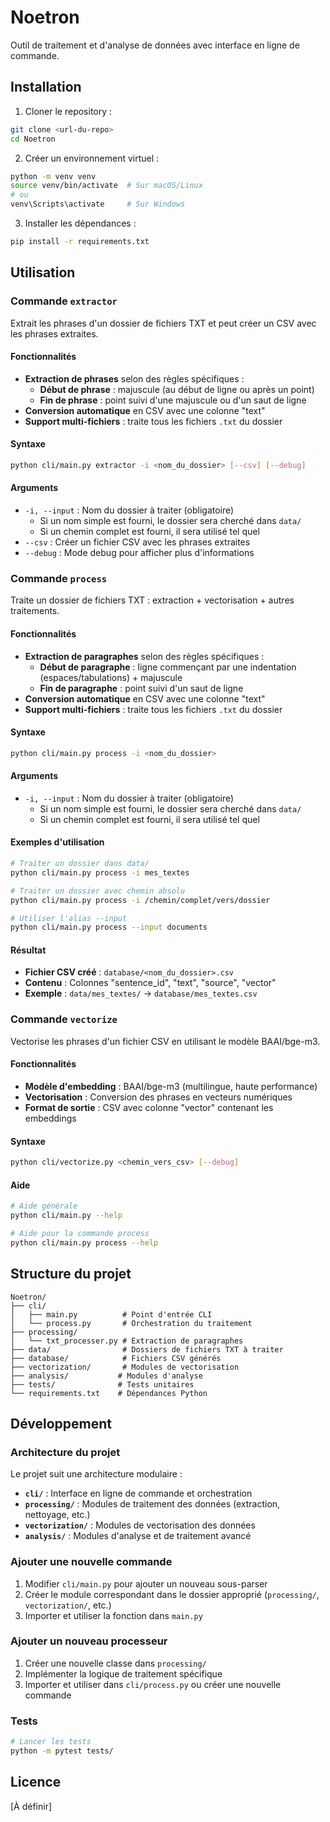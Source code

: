 # Noetron

Outil de traitement et d'analyse de données avec interface en ligne de commande.

## Installation

1. Cloner le repository :
```bash
git clone <url-du-repo>
cd Noetron
```

2. Créer un environnement virtuel :
```bash
python -m venv venv
source venv/bin/activate  # Sur macOS/Linux
# ou
venv\Scripts\activate     # Sur Windows
```

3. Installer les dépendances :
```bash
pip install -r requirements.txt
```

## Utilisation

### Commande `extractor`

Extrait les phrases d'un dossier de fichiers TXT et peut créer un CSV avec les phrases extraites.

#### Fonctionnalités
- **Extraction de phrases** selon des règles spécifiques :
  - **Début de phrase** : majuscule (au début de ligne ou après un point)
  - **Fin de phrase** : point suivi d'une majuscule ou d'un saut de ligne
- **Conversion automatique** en CSV avec une colonne "text"
- **Support multi-fichiers** : traite tous les fichiers `.txt` du dossier

#### Syntaxe
```bash
python cli/main.py extractor -i <nom_du_dossier> [--csv] [--debug]
```

#### Arguments
- `-i, --input` : Nom du dossier à traiter (obligatoire)
  - Si un nom simple est fourni, le dossier sera cherché dans `data/`
  - Si un chemin complet est fourni, il sera utilisé tel quel
- `--csv` : Créer un fichier CSV avec les phrases extraites
- `--debug` : Mode debug pour afficher plus d'informations

### Commande `process`

Traite un dossier de fichiers TXT : extraction + vectorisation + autres traitements.

#### Fonctionnalités
- **Extraction de paragraphes** selon des règles spécifiques :
  - **Début de paragraphe** : ligne commençant par une indentation (espaces/tabulations) + majuscule
  - **Fin de paragraphe** : point suivi d'un saut de ligne
- **Conversion automatique** en CSV avec une colonne "text"
- **Support multi-fichiers** : traite tous les fichiers `.txt` du dossier

#### Syntaxe
```bash
python cli/main.py process -i <nom_du_dossier>
```

#### Arguments
- `-i, --input` : Nom du dossier à traiter (obligatoire)
  - Si un nom simple est fourni, le dossier sera cherché dans `data/`
  - Si un chemin complet est fourni, il sera utilisé tel quel

#### Exemples d'utilisation

```bash
# Traiter un dossier dans data/
python cli/main.py process -i mes_textes

# Traiter un dossier avec chemin absolu
python cli/main.py process -i /chemin/complet/vers/dossier

# Utiliser l'alias --input
python cli/main.py process --input documents
```

#### Résultat
- **Fichier CSV créé** : `database/<nom_du_dossier>.csv`
- **Contenu** : Colonnes "sentence_id", "text", "source", "vector"
- **Exemple** : `data/mes_textes/` → `database/mes_textes.csv`

### Commande `vectorize`

Vectorise les phrases d'un fichier CSV en utilisant le modèle BAAI/bge-m3.

#### Fonctionnalités
- **Modèle d'embedding** : BAAI/bge-m3 (multilingue, haute performance)
- **Vectorisation** : Conversion des phrases en vecteurs numériques
- **Format de sortie** : CSV avec colonne "vector" contenant les embeddings

#### Syntaxe
```bash
python cli/vectorize.py <chemin_vers_csv> [--debug]
```

#### Aide
```bash
# Aide générale
python cli/main.py --help

# Aide pour la commande process
python cli/main.py process --help
```

## Structure du projet

```
Noetron/
├── cli/
│   ├── main.py          # Point d'entrée CLI
│   └── process.py       # Orchestration du traitement
├── processing/
│   └── txt_processer.py # Extraction de paragraphes
├── data/                # Dossiers de fichiers TXT à traiter
├── database/            # Fichiers CSV générés
├── vectorization/       # Modules de vectorisation
├── analysis/           # Modules d'analyse
├── tests/              # Tests unitaires
└── requirements.txt    # Dépendances Python
```

## Développement

### Architecture du projet

Le projet suit une architecture modulaire :
- **`cli/`** : Interface en ligne de commande et orchestration
- **`processing/`** : Modules de traitement des données (extraction, nettoyage, etc.)
- **`vectorization/`** : Modules de vectorisation des données
- **`analysis/`** : Modules d'analyse et de traitement avancé

### Ajouter une nouvelle commande

1. Modifier `cli/main.py` pour ajouter un nouveau sous-parser
2. Créer le module correspondant dans le dossier approprié (`processing/`, `vectorization/`, etc.)
3. Importer et utiliser la fonction dans `main.py`

### Ajouter un nouveau processeur

1. Créer une nouvelle classe dans `processing/`
2. Implémenter la logique de traitement spécifique
3. Importer et utiliser dans `cli/process.py` ou créer une nouvelle commande

### Tests

```bash
# Lancer les tests
python -m pytest tests/
```

## Licence

[À définir]
